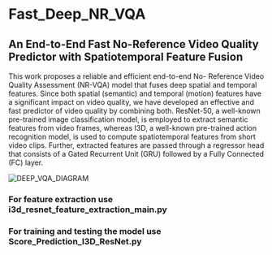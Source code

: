 # Fast_Deep_NR_VQA
## An End-to-End Fast No-Reference Video Quality Predictor with Spatiotemporal Feature Fusion

This work proposes a reliable and efficient end-to-end No-
Reference Video Quality Assessment (NR-VQA) model that fuses deep
spatial and temporal features. Since both spatial (semantic) and temporal
(motion) features have a significant impact on video quality, we have
developed an effective and fast predictor of video quality by combining
both. ResNet-50, a well-known pre-trained image classification model, is
employed to extract semantic features from video frames, whereas I3D, a
well-known pre-trained action recognition model, is used to compute spatiotemporal
features from short video clips. Further, extracted features
are passed through a regressor head that consists of a Gated Recurrent
Unit (GRU) followed by a Fully Connected (FC) layer.

![DEEP_VQA_DIAGRAM](https://user-images.githubusercontent.com/43271800/210950324-825de68f-6ff9-4767-999d-5cb35619ebad.jpg)

### For feature extraction use i3d_resnet_feature_extraction_main.py

### For training and testing the model use Score_Prediction_I3D_ResNet.py

